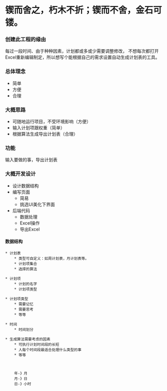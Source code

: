 # 锲而舍之，朽木不折；锲而不舍，金石可镂。

### 创建此工程的缘由
每过一段时间、由于种种因素，计划都或多或少需要调整修改，
不想每次都打开Excel重新编辑制定，所以想写个能根据自己的需求设置自动生成计划表的工具。

### 总体理念
* 简单
* 方便
* 合理

### 大概思路

* 可随地运行项目，不受环境影响（方便）
* 输入计划项跟权重（简单）
* 根据算法生成导出计划表（合理）

### 功能
输入要做的事，导出计划表


### 大概开发设计
* 设计数据结构
* 编写页面
    * 简易
    * 挑选UI美化下界面
* 后端代码
    * 数据处理
    * Excel操作
    * 导出Excel


#### 数据结构
    * 计划表
        * 类型可自定义：如周计划表，月计划表等。
        * 计划项集合
        * 选择的算法
        
    * 计划项
        * 计划的名字
        * 计划项类型
        
    * 计划项类型
        * 需要记忆
        * 需要思考
        * 等等
    
    * 时间
        * 时间划分
        
    * 生成算法需要考虑的因素
        * 可执行计划时间段的长短
        * 人每个时间段最适合处理什么类型的事
        * 等等
        
        
        
        年-》月
        月-》日
        日-》小时